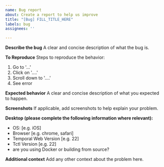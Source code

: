 ```yaml
---
name: Bug report
about: Create a report to help us improve
title: "[Bug] FILL_TITLE_HERE"
labels: bug
assignees: ''

---
```


**Describe the bug**
A clear and concise description of what the bug is.

**To Reproduce**
Steps to reproduce the behavior:
1. Go to '...'
2. Click on '....'
3. Scroll down to '....'
4. See error

**Expected behavior**
A clear and concise description of what you expected to happen.

**Screenshots**
If applicable, add screenshots to help explain your problem.

**Desktop (please complete the following information where relevant):**
 - OS: [e.g. iOS]
 - Browser [e.g. chrome, safari]
 - Temporal Web Version [e.g. 22]
 - Tctl Version [e.g. 22]
 - are you using Docker or building from source?

**Additional context**
Add any other context about the problem here.
